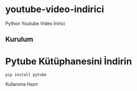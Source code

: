 # youtube-video-indirici
Python Youtube Video İnirici

## Kurulum

Pytube Kütüphanesini İndirin
=
    pip install pytube

Kullanıma Hazır
